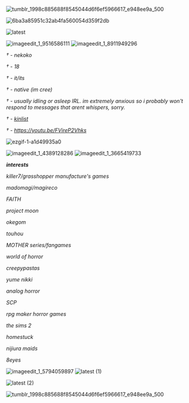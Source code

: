 ![tumblr_1998c885688f8545044d6f6ef5966617_e948ee9a_500](https://user-images.githubusercontent.com/93416695/190959690-555cf88c-5e2a-42eb-8f94-f2aa31a334ce.gif)

![6ba3a85951c32ab4fa560054d359f2db](https://user-images.githubusercontent.com/93416695/190961519-5123c0e6-ea2f-4080-882e-1eae7b5d9680.png)

![latest](https://user-images.githubusercontent.com/93416695/190963501-596c5464-f630-4b17-848b-683fc2069c4f.png)

![imageedit_1_9516586111](https://user-images.githubusercontent.com/93416695/190962668-f6bb0a69-2c81-42e6-b4fe-abe9480f0aa8.png)
![imageedit_1_8911949296](https://user-images.githubusercontent.com/93416695/190963030-41805d36-0984-448a-8a25-6cf9ff3bd6ec.png)


*† - nekoko*

*† - 18*

*† - it/its*

*† - native (im cree)*

*† - usually idling or asleep IRL. im extremely anxious so i probably won't respond to messages that arent whispers, sorry.*

*† - [kinlist](https://niiue.carrd.co/)*

*† - https://youtu.be/FVireP2Vhks*



 

![ezgif-1-a1d49935a0](https://user-images.githubusercontent.com/93416695/190961432-05198838-ccc1-4e5f-8732-84671edaf87a.gif)






![imageedit_1_4389128286](https://user-images.githubusercontent.com/93416695/190962283-789cbd25-0803-4d8a-a08b-e9d81dd0a4c4.png)
![imageedit_1_3665419733](https://user-images.githubusercontent.com/93416695/190962437-42bb5fcc-3a9e-403f-a936-693e6e418958.png)

***interests***


*killer7/grasshopper manufacture's games*

*madomagi/magireco*

*FAITH*

*project moon*

*okegom*

*touhou*

*MOTHER series/fangames*

*world of horror*

*creepypastas*

*yume nikki*

*analog horror*

*SCP*

*rpg maker horror games*

*the sims 2*

*homestuck*

*nijiura maids*

*8eyes*



![imageedit_1_5794059897](https://user-images.githubusercontent.com/93416695/190963229-ad3a2099-6b4d-45b3-98b9-e686d5aea155.png)
![latest (1)](https://user-images.githubusercontent.com/93416695/190964045-1cb66d6a-9083-4c8f-8fa2-06150923902d.png)

![latest (2)](https://user-images.githubusercontent.com/93416695/190964031-efb31041-5e00-45f0-b9a6-9e5fd19801f2.png)

![tumblr_1998c885688f8545044d6f6ef5966617_e948ee9a_500](https://user-images.githubusercontent.com/93416695/190959690-555cf88c-5e2a-42eb-8f94-f2aa31a334ce.gif)
 

<!---
000nanashi/000nanashi is a ✨ special ✨ repository because its `README.md` (this file) appears on your GitHub profile.
You can click the Preview link to take a look at your changes.
--->
